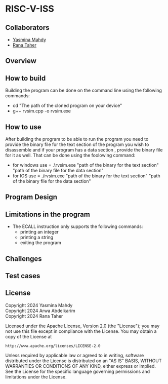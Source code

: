 # RISC-V-ISS

## Collaborators
* [Yasmina Mahdy](https://github.com/Yasmina-Mahdy)
* [Rana Taher](https://github.com/rana5679)

## Overview


## How to build 
Building the program can be done on the command line using the following commands:
- cd "The path of the cloned program on your device"
- g++ rvsim.cpp -o rvsim.exe 

## How to use 
After building the program to be able to run the program you need to provide the binary file for the text section of the program you wish to disassemble 
and if your program has a data section , provide the binary file for it as well. 
That can be done using the foolowing command:
- for windows use = .\rvsim.exe "path of the binary for the text section"  "path of the binary file for the data section"
- for IOS use = ./rvsim.exe "path of the binary for the text section"  "path of the binary file for the data section"


## Program Design

## Limitations in the program
- The ECALL instruction only supports the following commands:
   - printing an integer
   - printing a string
   - exiting the program
 

## Challenges 



## Test cases 



  
## License
Copyright 2024 Yasmina Mahdy  
Copyright 2024 Arwa Abdelkarim  
Copyright 2024 Rana Taher  

Licensed under the Apache License, Version 2.0 (the "License");
you may not use this file except in compliance with the License.
You may obtain a copy of the License at

    http://www.apache.org/licenses/LICENSE-2.0

Unless required by applicable law or agreed to in writing, software
distributed under the License is distributed on an "AS IS" BASIS,
WITHOUT WARRANTIES OR CONDITIONS OF ANY KIND, either express or implied.
See the License for the specific language governing permissions and
limitations under the License.
